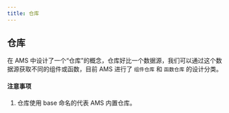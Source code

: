 ```yaml
---
title: 仓库
---
```


## 仓库

在 AMS 中设计了一个“仓库”的概念，仓库好比一个数据源，我们可以通过这个数据源获取不同的组件或函数，目前 AMS 进行了 `组件仓库` 和 `函数仓库` 的设计分类。

#### 注意事项

  1. 仓库使用 base 命名的代表 AMS 内置仓库。
